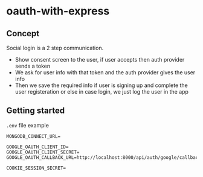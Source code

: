 # oauth-with-express

## Concept

Social login is a 2 step communication.

- Show consent screen to the user, if user accepts then auth provider sends a token
- We ask for user info with that token and the auth provider gives the user info
- Then we save the required info if user is signing up and complete the user registeration or else in case login, we just log the user in the app

## Getting started

`.env` file example

```.env
MONGODB_CONNECT_URL=

GOOGLE_OAUTH_CLIENT_ID=
GOOGLE_OAUTH_CLIENT_SECRET=
GOOGLE_OAUTH_CALLBACK_URL=http://localhost:8000/api/auth/google/callback

COOKIE_SESSION_SECRET=
```
